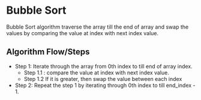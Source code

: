 # Bubble Sort
Bubble Sort algorithm traverse the array till the end of array and swap the values by comparing the value at index with next index value.

## Algorithm Flow/Steps
* Step 1: Iterate through the array from 0th index to till end of array index.
    * Step 1.1 : compare the value at index with next index value. 
    * Step 1.2 If it is greater, then swap the value between each index
* Step 2: Repeat the step 1 by iterating through 0th index to till end_index - 1.

